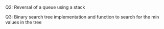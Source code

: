 Q2: Reversal of a queue using a stack

Q3: Binary search tree implementation and function to search for the min values in the tree 
